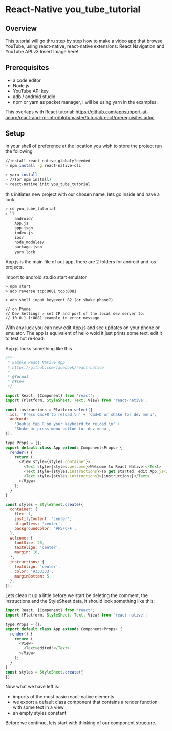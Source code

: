 # React-Native you_tube_tutorial
## Overview
This tutorial will go thru step by step how to make a video app that browse YouTube, using react-native, react-native extensions: React Navigation and YouTube API.v3
Insert Image here!

## Prerequisites 
* a code editor
* Node.js
* YouTube API key
* adb / android studio
* npm or yarn as packet manager, I will be using yarn in the examples.

This overlaps with React tutorial:
https://github.com/appsupport-at-acorn/react-and-rn-intro/blob/master/tutorial/react/prerequisites.adoc

## Setup
In your shell of preference at the location you wish to store the project run the following
``` bash
//install react native globaly?needed
> npm install -g react-native-cli

> yarn install
> //(or npm install)
> react-native init you_tube_tutorial
```
this initiates new project with our chosen name, lets go inside and have a look
``` bash
> cd you_tube_tutorial
> ll
	android/
	App.js
	app.json
	index.js
	ios/
	node_modules/
	package.json
	yarn.lock
```
App.js is the main file of out app, there are 2 folders for android and ios projects. 

import to android studio
start emulator
```
> npm start
> adb reverse tcp:8081 tcp:8081

> adb shell input keyevent 82 (or shake phone?)

// on Phone 
// Dev Settings > set IP and port of the local dev server to:
// 10.0.1.1:8081 example in error message
```

With any luck you can now edit App.js and see updates on your phone or emulator. The app is equivalent of hello wold it just prints some text.
edit it to test hot re-load. 

App.js looks something like this
``` javascript
/**
 * Sample React Native App
 * https://github.com/facebook/react-native
 *
 * @format
 * @flow
 */

import React, {Component} from 'react';
import {Platform, StyleSheet, Text, View} from 'react-native';

const instructions = Platform.select({
  ios: 'Press Cmd+R to reload,\n' + 'Cmd+D or shake for dev menu',
  android:
    'Double tap R on your keyboard to reload,\n' +
    'Shake or press menu button for dev menu',
});

type Props = {};
export default class App extends Component<Props> {
  render() {
    return (
      <View style={styles.container}>
        <Text style={styles.welcome}>Welcome to React Native!</Text>
        <Text style={styles.instructions}>To get started, edit App.js</Text>
        <Text style={styles.instructions}>{instructions}</Text>
      </View>
    );
  }
}

const styles = StyleSheet.create({
  container: {
    flex: 1,
    justifyContent: 'center',
    alignItems: 'center',
    backgroundColor: '#F5FCFF',
  },
  welcome: {
    fontSize: 20,
    textAlign: 'center',
    margin: 10,
  },
  instructions: {
    textAlign: 'center',
    color: '#333333',
    marginBottom: 5,
  },
});
``` 
Lets clean it up a little before we start be deleting the comment, the instructions and the StyleSheet data,
it should look something like this:
``` javascript
import React, {Component} from 'react';
import {Platform, StyleSheet, Text, View} from 'react-native';

type Props = {};
export default class App extends Component<Props> {
  render() {
    return (
      <View>
        <Text>edited!</Text>
      </View>
    );
  }
}
const styles = StyleSheet.create({
});
```
Now what we have left is:
* imports of the most basic react-native elements
* we export a default class component that contains a render function with some text in a view
* an empty styles constant

Before we continue, lets start with thinking of our component structure.
